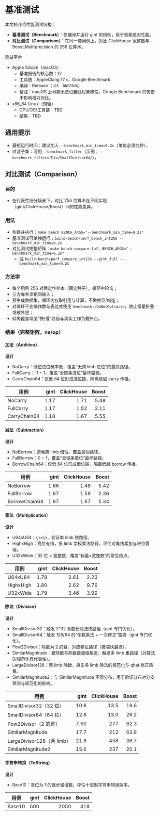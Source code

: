 # 基准测试

本文档介绍性能测试结构：
- **基准测试（Benchmark）**：仅编译并运行 gint 的用例，用于观察绝对性能。
- **对比测试（Comparison）**：在同一套用例上，对比 ClickHouse 宽整数与 Boost.Multiprecision 的 256 位算术。

测试平台
- Apple Silicon（macOS）
  - 基准报告的核心数：12
  - 工具链：AppleClang 17.x，Google Benchmark
  - 编译：Release（`-O3 -DNDEBUG`）
  - 备注：macOS 上可能无法设置线程亲和性，Google Benchmark 的警告不影响相对对比。
- x86_64 Linux（预留）
  - CPU/OS/工具链：TBD
  - 结果：TBD

## 通用提示
- 最短运行时间：建议加入 `--benchmark_min_time=0.2s`（单位必须为秒）。
- 过滤子集：可用 `--benchmark_filter`（示例：`--benchmark_filter=^Div/SmallDivisor64/`）。

## 对比测试（Comparison）

### 目的
- 在代表性细分场景下，对比 256 位算术在不同实现（gint/ClickHouse/Boost）间的性能差异。

### 用法
- 构建并执行：`make bench BENCH_ARGS="--benchmark_min_time=0.2s"`
- 基准测试可单独运行：`build-bench/perf_bench_int256 --benchmark_min_time=0.2s`
- 对比测试完整矩阵：`make bench-compare-full BENCH_ARGS="--benchmark_min_time=0.2s"`
  - 或 `build-bench/perf_compare_int256 --gint_full --benchmark_min_time=0.2s`

### 方法学
- 每个用例 256 对确定性样本（固定种子），循环中轮询；
- 三方库共享相同输入；
- 预生成数据集，循环内仅取引用与计算，不做拷贝/构造；
- 对循环不变操作数与表达式使用 `benchmark::DoNotOptimize`，防止常量折叠或被外提；
- 倾向覆盖常见“快/慢”路径与真实工作负载热点。

### 结果（完整矩阵，ns/op）

#### 加法（Addition）

**设计**
- NoCarry：低位进位概率低，覆盖“无跨 limb 进位”的最快路径。
- FullCarry：-1 + 1，覆盖“全链条进位”最坏路径。
- CarryChain64：仅低 64 位形成进位链，隔离低层 carry 传播。

| 用例            | gint | ClickHouse | Boost |
| --------------- | ---: | ---------: | ----: |
| NoCarry         | 1.17 |       1.71 |  5.48 |
| FullCarry       | 1.17 |       1.52 |  2.11 |
| CarryChain64    | 1.18 |       1.67 |  5.55 |

#### 减法（Subtraction）

**设计**
- NoBorrow：避免跨 limb 借位，覆盖最快路径。
- FullBorrow：0 − 1，覆盖“全链条借位”最坏路径。
- BorrowChain64：仅低 64 位形成借位链，隔离低层 borrow 传播。

| 用例            | gint | ClickHouse | Boost |
| --------------- | ---: | ---------: | ----: |
| NoBorrow        | 1.66 |       1.48 |  5.42 |
| FullBorrow      | 1.67 |       1.58 |  2.36 |
| BorrowChain64   | 1.67 |       1.67 |  5.34 |

#### 乘法（Multiplication）

**设计**
- U64xU64：小×小，验证单 limb 快路径。
- HighxHigh：高位有值，多 limb 学校乘法路径，评估对角线累加与进位管理。
- U32xWide：32 位 × 宽整数，覆盖“标量×宽整数”的常见热点。

| 用例        | gint | ClickHouse | Boost |
| ----------- | ---: | ---------: | ----: |
| U64xU64     | 1.78 |       2.61 |  2.23 |
| HighxHigh   | 1.80 |       2.62 |  9.76 |
| U32xWide    | 1.79 |       3.46 |  3.99 |

#### 除法（Division）

**设计**
- SmallDivisor32：触发 2^32 基数长除法快路径（gint 专门优化）。
- SmallDivisor64：触发 128/64 的“倒数乘法 + 一次修正”路径（gint 专门优化）。
- Pow2Divisor：除数为 2 的幂，对应移位路径（极端快路径）。
- SimilarMagnitude：被除数与除数数量级相近，触发多 limb 重路径（对算法 D/规范化有代表性）。
- LargeDivisor128：两 limb 除数，直击多 limb 除法的规范化与 qhat 修正质量。
- SimilarMagnitude2：与 SimilarMagnitude 不同分布，用于验证分布对分支预测与规范化的影响。

| 用例                       | gint | ClickHouse | Boost |
| -------------------------- | ---: | ---------: | ----: |
| SmallDivisor32（32 位）    | 10.8 |       13.5 |  19.6 |
| SmallDivisor64（64 位）    | 12.8 |       13.0 |  26.2 |
| Pow2Divisor（2 的幂）      | 7.60 |        277 |  62.3 |
| SimilarMagnitude           | 17.7 |        212 |  63.8 |
| LargeDivisor128（两 limb） | 21.8 |        458 |  36.7 |
| SimilarMagnitude2          | 15.6 |        237 |  20.1 |

#### 字符串转换（ToString）

**设计**
- Base10：高位为 1 的逐步递增数，评估十进制字符串转换效率。

| 用例    | gint | ClickHouse | Boost |
| ------- | ---: | ---------: | ----: |
| Base10  | 600  |      2050  |   418 |
